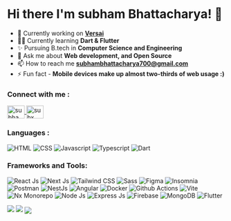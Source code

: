 
<h1 align="left">Hi there I'm subham Bhattacharya! 👋</h1>

- 🌱 Currently working on [**Versai**](http://versaihq.com/)
- 👨‍💻 Currently learning **Dart & Flutter**
- ✨ Pursuing B.tech in **Computer Science and Engineering**
- 💬 Ask me about **Web development,  and Open Source**
- 📫 How to reach me **subhambhattacharya700@gmail.com**
- ⚡ Fun fact -  **Mobile devices make up almost two-thirds of web usage :)**

<h3 align="left">Connect with me :</h3>

<p align="left">
  <a href="https://twitter.com/subhamSubX" target="blank">
    <img align="center" src="https://raw.githubusercontent.com/rahuldkjain/github-profile-readme-generator/master/src/images/icons/Social/twitter.svg" alt="subhamSubX" height="30" width="40" />
  </a>

  <a href="https://www.linkedin.com/in/subx/" target="blank">
  <img align="center" src="https://raw.githubusercontent.com/rahuldkjain/github-profile-readme-generator/master/src/images/icons/Social/linked-in-alt.svg" alt="subx" height="30" width="40" />
  </a>
</p>

<h3 align="left">Languages :</h3>
<p  align="left">
  <img src="https://img.shields.io/badge/html5-%23E34F26.svg?style=for-the-badge&logo=html5&logoColor=white" alt="HTML" />
  <img src="https://img.shields.io/badge/css3-%231572B6.svg?style=for-the-badge&logo=css3&logoColor=white" alt="CSS" />
  <img src="https://img.shields.io/badge/javascript-%23323330.svg?style=for-the-badge&logo=javascript&logoColor=%23F7DF1E" alt="Javascript" />
  <img src="https://img.shields.io/badge/typescript-%23007ACC.svg?style=for-the-badge&logo=typescript&logoColor=white" alt="Typescript" />
  <img src="https://img.shields.io/badge/dart-%230175C2.svg?style=for-the-badge&logo=dart&logoColor=white" alt="Dart" />
</p>

<h3 align="left">Frameworks and Tools:</h3>
<p align="left">
   <img src="https://img.shields.io/badge/react-%2320232a.svg?style=for-the-badge&logo=react&logoColor=%2361DAFB" alt="React Js" />
   <img src="https://img.shields.io/badge/Next-black?style=for-the-badge&logo=next.js&logoColor=white" alt="Next Js" />
   <img src="https://img.shields.io/badge/tailwindcss-%2338B2AC.svg?style=for-the-badge&logo=tailwind-css&logoColor=white" alt="Tailwind CSS" />
   <img src="https://img.shields.io/badge/SASS-hotpink.svg?style=for-the-badge&logo=SASS&logoColor=white" alt="Sass" />
   <img src="https://img.shields.io/badge/figma-%23F24E1E.svg?style=for-the-badge&logo=figma&logoColor=white" alt="Figma" />

   <img src="https://img.shields.io/badge/Insomnia-black?style=for-the-badge&logo=insomnia&logoColor=5849BE" alt="Insomnia" />
   <img src="https://img.shields.io/badge/Postman-FF6C37?style=for-the-badge&logo=postman&logoColor=white" alt="Postman" />
   
   <img src="https://img.shields.io/badge/nestjs-%23E0234E.svg?style=for-the-badge&logo=nestjs&logoColor=white" alt="NestJs" /> 
   <img src="https://img.shields.io/badge/angular-%23DD0031.svg?style=for-the-badge&logo=angular&logoColor=white" alt="Angular" />
    
   <img src="https://img.shields.io/badge/docker-%230db7ed.svg?style=for-the-badge&logo=docker&logoColor=white" alt="Docker" />
   <img src="https://img.shields.io/badge/github%20actions-%232671E5.svg?style=for-the-badge&logo=githubactions&logoColor=white" alt="Github Actions" />
   <img src="https://img.shields.io/badge/vite-%23646CFF.svg?style=for-the-badge&logo=vite&logoColor=white" alt="Vite" />
   <img src="https://img.shields.io/badge/nx-143055?style=for-the-badge&logo=nx&logoColor=white" alt="Nx Monorepo" />
   
   <img src="https://img.shields.io/badge/node.js-6DA55F?style=for-the-badge&logo=node.js&logoColor=white" alt="Node Js" />
   <img src="https://img.shields.io/badge/express.js-%23404d59.svg?style=for-the-badge&logo=express&logoColor=%2361DAFB" alt="Express Js" />
   <img src="https://img.shields.io/badge/firebase-%23039BE5.svg?style=for-the-badge&logo=firebase" alt="Firebase" />
   <img src="https://img.shields.io/badge/MongoDB-%234ea94b.svg?style=for-the-badge&logo=mongodb&logoColor=white" alt="MongoDB" />
   
   <img src="https://img.shields.io/badge/Flutter-%2302569B.svg?style=for-the-badge&logo=Flutter&logoColor=white" alt="Flutter"/>
</p>


<img src="https://github-readme-stats.vercel.app/api?username=SubxX&include_all_commits=true&count_private=true&show_icons=true&line_height=20&theme=tokyonight"/>

<img src="https://github-readme-stats.vercel.app/api/top-langs?username=SubxX&show_icons=true&locale=en&layout=compact&theme=radical" />

<img align="center" src="https://github-readme-streak-stats.herokuapp.com/?user=SubxX&theme=radical&hide_border=false&stroke=0000&background=060A0CD" />
